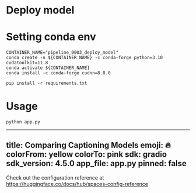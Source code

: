 # Deploy model

# Setting conda env

```
CONTAINER_NAME="pipeline_0003_deploy_model"
conda create -n ${CONTAINER_NAME} -c conda-forge python=3.10 cudatoolkit=11.8
conda activate ${CONTAINER_NAME}
conda install -c conda-forge cudnn=8.8.0

pip install -r requirements.txt
```

# Usage

```
python app.py
```

---
title: Comparing Captioning Models
emoji: 🔥
colorFrom: yellow
colorTo: pink
sdk: gradio
sdk_version: 4.5.0
app_file: app.py
pinned: false
---

Check out the configuration reference at https://huggingface.co/docs/hub/spaces-config-reference


